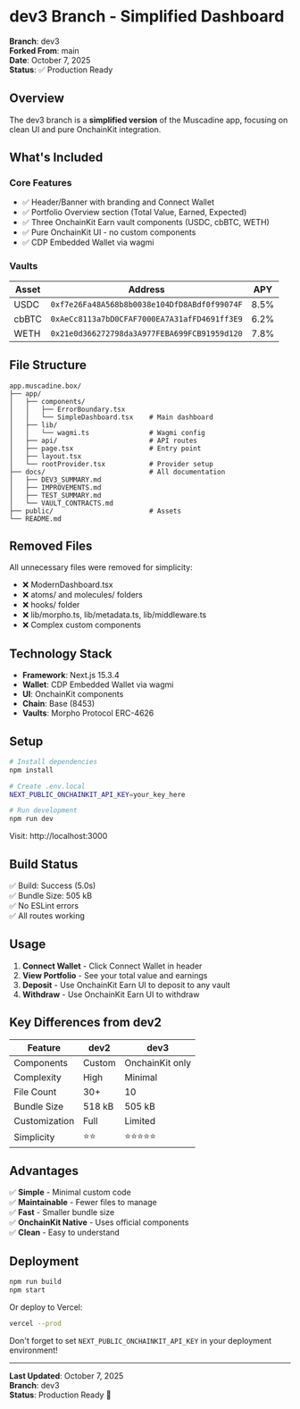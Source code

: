 # dev3 Branch - Simplified Dashboard

**Branch**: dev3  
**Forked From**: main  
**Date**: October 7, 2025  
**Status**: ✅ Production Ready

## Overview

The dev3 branch is a **simplified version** of the Muscadine app, focusing on clean UI and pure OnchainKit integration.

## What's Included

### Core Features
- ✅ Header/Banner with branding and Connect Wallet
- ✅ Portfolio Overview section (Total Value, Earned, Expected)
- ✅ Three OnchainKit Earn vault components (USDC, cbBTC, WETH)
- ✅ Pure OnchainKit UI - no custom components
- ✅ CDP Embedded Wallet via wagmi

### Vaults
| Asset | Address | APY |
|-------|---------|-----|
| USDC  | `0xf7e26Fa48A568b8b0038e104DfD8ABdf0f99074F` | 8.5% |
| cbBTC | `0xAeCc8113a7bD0CFAF7000EA7A31afFD4691ff3E9` | 6.2% |
| WETH  | `0x21e0d366272798da3A977FEBA699FCB91959d120` | 7.8% |

## File Structure

```
app.muscadine.box/
├── app/
│   ├── components/
│   │   ├── ErrorBoundary.tsx
│   │   └── SimpleDashboard.tsx    # Main dashboard
│   ├── lib/
│   │   └── wagmi.ts               # Wagmi config
│   ├── api/                       # API routes
│   ├── page.tsx                   # Entry point
│   ├── layout.tsx
│   └── rootProvider.tsx           # Provider setup
├── docs/                          # All documentation
│   ├── DEV3_SUMMARY.md
│   ├── IMPROVEMENTS.md
│   ├── TEST_SUMMARY.md
│   └── VAULT_CONTRACTS.md
├── public/                        # Assets
└── README.md
```

## Removed Files

All unnecessary files were removed for simplicity:
- ❌ ModernDashboard.tsx
- ❌ atoms/ and molecules/ folders
- ❌ hooks/ folder
- ❌ lib/morpho.ts, lib/metadata.ts, lib/middleware.ts
- ❌ Complex custom components

## Technology Stack

- **Framework**: Next.js 15.3.4
- **Wallet**: CDP Embedded Wallet via wagmi
- **UI**: OnchainKit components
- **Chain**: Base (8453)
- **Vaults**: Morpho Protocol ERC-4626

## Setup

```bash
# Install dependencies
npm install

# Create .env.local
NEXT_PUBLIC_ONCHAINKIT_API_KEY=your_key_here

# Run development
npm run dev
```

Visit: http://localhost:3000

## Build Status

✅ Build: Success (5.0s)  
✅ Bundle Size: 505 kB  
✅ No ESLint errors  
✅ All routes working

## Usage

1. **Connect Wallet** - Click Connect Wallet in header
2. **View Portfolio** - See your total value and earnings
3. **Deposit** - Use OnchainKit Earn UI to deposit to any vault
4. **Withdraw** - Use OnchainKit Earn UI to withdraw

## Key Differences from dev2

| Feature | dev2 | dev3 |
|---------|------|------|
| Components | Custom | OnchainKit only |
| Complexity | High | Minimal |
| File Count | 30+ | 10 |
| Bundle Size | 518 kB | 505 kB |
| Customization | Full | Limited |
| Simplicity | ⭐⭐ | ⭐⭐⭐⭐⭐ |

## Advantages

✅ **Simple** - Minimal custom code  
✅ **Maintainable** - Fewer files to manage  
✅ **Fast** - Smaller bundle size  
✅ **OnchainKit Native** - Uses official components  
✅ **Clean** - Easy to understand

## Deployment

```bash
npm run build
npm start
```

Or deploy to Vercel:
```bash
vercel --prod
```

Don't forget to set `NEXT_PUBLIC_ONCHAINKIT_API_KEY` in your deployment environment!

---

**Last Updated**: October 7, 2025  
**Branch**: dev3  
**Status**: Production Ready 🚀


